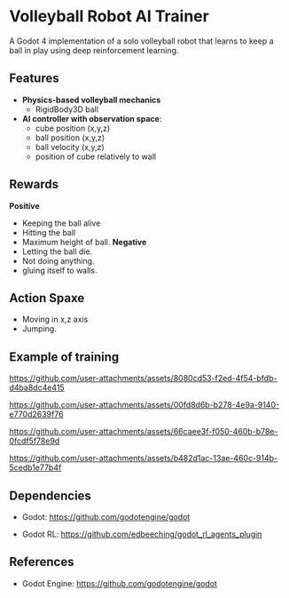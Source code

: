 # Volleyball Robot AI Trainer

A Godot 4 implementation of a solo volleyball robot that learns to keep a ball in play using deep reinforcement learning.


## Features

- **Physics-based volleyball mechanics**
  - RigidBody3D ball
- **AI controller with observation space**:
  - cube position (x,y,z)
  - ball position (x,y,z)
  - ball velocity (x,y,z)
  - position of cube relatively to wall
    
## Rewards
**Positive**
- Keeping the ball alive
- Hitting the ball
- Maximum height of ball.
**Negative**
- Letting the ball die.
- Not doing anything.
- gluing itself to walls.

## Action Spaxe
- Moving in x,z axis
- Jumping.

## Example of training



https://github.com/user-attachments/assets/8080cd53-f2ed-4f54-bfdb-d4ba8dc4e415

https://github.com/user-attachments/assets/00fd8d6b-b278-4e9a-9140-e770d2639f76

https://github.com/user-attachments/assets/66caee3f-f050-460b-b78e-0fcdf5f78e9d

https://github.com/user-attachments/assets/b482d1ac-13ae-460c-914b-5cedb1e77b4f

## Dependencies

- Godot: https://github.com/godotengine/godot

- Godot RL: https://github.com/edbeeching/godot_rl_agents_plugin

## References

- Godot Engine: https://github.com/godotengine/godot



